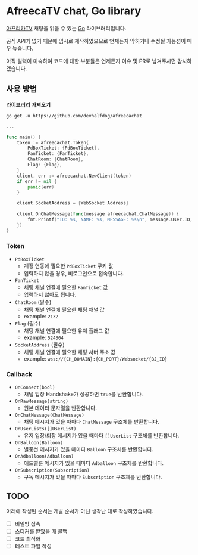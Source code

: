 # AfreecaTV chat, Go library
[아프리카TV](https://afreecatv.com) 채팅을 읽을 수 있는 [Go](https://go.dev) 라이브러리입니다.

공식 API가 없기 때문에 임시로 제작하였으므로 언제든지 막히거나 수정될 가능성이 매우 높습니다.

아직 실력이 미숙하여 코드에 대한 부분들은 언제든지 이슈 및 PR로 남겨주시면 감사하겠습니다.

## 사용 방법
**라이브러리 가져오기**

`go get -u https://github.com/devhalfdog/afreecachat`

```go
...

func main() {
    token := afreecachat.Token{
        PdBoxTicket: {PdBoxTicket},
        FanTicket: {FanTicket},
        ChatRoom: {ChatRoom},
        Flag: {Flag},
    }
    client, err := afreecachat.NewClient(token)
    if err != nil {
        panic(err)
    }

    client.SocketAddress = {WebSocket Address}

    client.OnChatMessage(func(message afreecachat.ChatMessage)) {
        fmt.Printf("ID: %s, NAME: %s, MESSAGE: %s\n", message.User.ID, message.User.Name, message.Message)
    })
}
```

### Token
- `PdBoxTicket`
  - 계정 연동에 필요한 `PdBoxTicket` 쿠키 값
  - 입력하지 않을 경우, 비로그인으로 접속합니다.
- `FanTicket`
  - 채팅 채널 연결에 필요한 `FanTicket` 값
  - 입력하지 않아도 됩니다.
- `ChatRoom` (필수)
  - 채팅 채널 연결에 필요한 채팅 채널 값
  - example: `2132`
- `Flag` (필수)
  - 채팅 채널 연결에 필요한 유저 플래그 값
  - example: `524304`
- `SocketAddress` (필수)
  - 채팅 채널 연결에 필요한 채팅 서버 주소 값
  - example: `wss://{CH_DOMAIN}:{CH_PORT}/Websocket/{BJ_ID}`

### Callback
- `OnConnect(bool)`
  - 채널 입장 Handshake가 성공하면 `true`를 반환합니다.
- `OnRawMessage(string)`
  - 원본 데이터 문자열을 반환합니다.
- `OnChatMessage(ChatMessage)`
  - 채팅 메시지가 있을 때마다 `ChatMessage` 구조체를 반환합니다.
- `OnUserLists([]UserList)`
  - 유저 입장/퇴장 메시지가 있을 때마다 `[]UserList` 구조체를 반환합니다.
- `OnBalloon(Balloon)`
  - 별풍선 메시지가 있을 때마다 `Balloon` 구조체를 반환합니다.
- `OnAdballoon(Adballoon)`
  - 애드벌룬 메시지가 있을 때마다 `Adballoon` 구조체를 반환합니다.
- `OnSubscription(Subscription)`
  - 구독 메시지가 있을 때마다 `Subscription` 구조체를 반환합니다.

## TODO
아래에 작성된 순서는 개발 순서가 아닌 생각난 대로 작성하였습니다.

- [ ] 비밀방 접속
- [ ] 스티커를 받았을 때 콜백
- [ ] 코드 최적화
- [ ] 테스트 파일 작성
